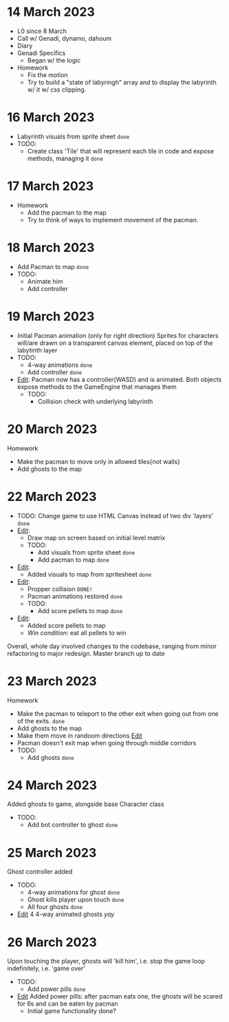 # 14 March 2023

* L0 since 8 March
* Call w/ Genadi, dynamo, dahoum
* Diary
* Genadi Specifics
  * Began w/ the logic
* Homework
  * Fix the motion
  * Try to build a "state of labyringh" array and to display the labyrinth w/ it w/ css clipping.

# 16 March 2023
* Labyrinth visuals from sprite sheet `done`
* TODO:
  * Create class 'Tile' that will represent each tile in code and expose methods, managing it `done`

# 17 March 2023
* Homework
  * Add the pacman to the map
  * Try to think of ways to implement movement of the pacman.

# 18 March 2023
* Add Pacman to map `done`
* TODO:
  * Animate him
  * Add controller

# 19 March 2023
* Initial Pacman animation (only for right direction)
    Sprites for characters will/are drawn on a transparent canvas element, placed on top of the labytinth layer
* TODO:
  * 4-way animations `done` 
  * Add controller `done`
* <ins>Edit</ins>: Pacman now has a controller(WASD) and is animated. Both objects expose methods to the GameEngine that manages them
  * TODO:
    * Collision check with underlying labyrinth

# 20 March 2023
  Homework
  * Make the pacman to move only in allowed tiles{not walls}
  * Add ghosts to the map

# 22 March 2023
  * TODO: Change game to use HTML Canvas instead of two div 'layers' `done`
  * <ins>Edit</ins>:
    * Draw map on screen based on initial level matrix
    * TODO: 
      * Add visuals from sprite sheet `done`
      * Add pacman to map `done`
  * <ins>Edit</ins>:
    * Added visuals to map from spritesheet `done`
  * <ins>Edit</ins>: 
    * Propper collision `DONE!`
    * Pacman animations restored `done`
    * TODO:
      * Add score pellets to map `done`
  * <ins>Edit</ins>: 
    * Added score pellets to map
    * *Win condition*: eat all pellets to win
    
Overall, whole day involved changes to the codebase, ranging from minor refactoring to major redesign. Master branch up to date 

# 23 March 2023
Homework
  * Make the pacman to teleport to the other exit when going out from one of the exits. `done`
  * Add ghosts to the map 
  * Make them move in randoom directions
<ins>Edit</ins>
  * Pacman doesn't exit map when going through middle corridors
  * TODO:
    * Add ghosts `done`

# 24 March 2023
Added ghosts to game, alongside base Character class
  * TODO:
    * Add bot controller to ghost `done`

# 25 March 2023
Ghost controller added
  * TODO: 
    * 4-way animations for ghost `done`
    * Ghost kills player upon touch `done`
    * All four ghosts `done` 
  * <ins>Edit</ins> 4 4-way animated ghosts *yay*

# 26 March 2023
Upon touching the player, ghosts will 'kill him', i.e. stop the game loop indefinitely, i.e. 'game over'
  * TODO:
    * Add power pills `done`
  * <ins>Edit</ins> Added power pills: after pacman eats one, the ghosts will be scared for 6s and can be eaten by pacman
    * Initial game functionality done?
    